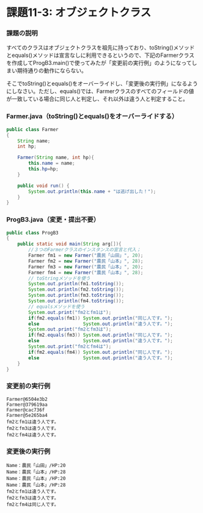 # 課題11-3: オブジェクトクラス

### 課題の説明
すべてのクラスはオブジェクトクラスを祖先に持っており、toString()メソッドとequals()メソッドは宣言なしに利用できるというので、下記のFarmerクラスを作成してProgB3.main()で使ってみたが「変更前の実行例」のようになってしまい期待通りの動作にならない。

そこでtoString()とequals()をオーバーライドし、「変更後の実行例」になるようにしなさい。ただし、equals()では、Farmerクラスのすべてのフィールドの値が一致している場合に同じ人と判定し、それ以外は違う人と判定すること。

### Farmer.java（toString()とequals()をオーバーライドする）
```java
public class Farmer
{
    String name;
    int hp;

    Farmer(String name, int hp){
        this.name = name;
        this.hp=hp;
    }

    public void run() {
        System.out.println(this.name + "は逃げ出した！");
    }
}
```

### ProgB3.java（変更・提出不要）
```java
public class ProgB3
{
    public static void main(String arg[]){ 
        //３つのFarmerクラスのインスタンスの宣言と代入；
        Farmer fm1 = new Farmer("農民「山田」", 20);
        Farmer fm2 = new Farmer("農民「山本」", 28);
        Farmer fm3 = new Farmer("農民「山本」", 20);
        Farmer fm4 = new Farmer("農民「山本」", 28);
        // toStringメソッドを使う
        System.out.println(fm1.toString());
        System.out.println(fm2.toString());
        System.out.println(fm3.toString());
        System.out.println(fm4.toString());
        // equalsメソッドを使う
        System.out.print("fm2とfm1は");
        if(fm2.equals(fm1)) System.out.println("同じ人です。");
        else                System.out.println("違う人です。");
        System.out.print("fm2とfm3は");
        if(fm2.equals(fm3)) System.out.println("同じ人です。");
        else                System.out.println("違う人です。");
        System.out.print("fm2とfm4は");
        if(fm2.equals(fm4)) System.out.println("同じ人です。");
        else                System.out.println("違う人です。");
    }
}
```

### 変更前の実行例
```
Farmer@6504e3b2
Farmer@379619aa
Farmer@cac736f
Farmer@5e265ba4
fm2とfm1は違う人です。
fm2とfm3は違う人です。
fm2とfm4は違う人です。
```

### 変更後の実行例
```
Name：農民「山田」/HP:20
Name：農民「山本」/HP:28
Name：農民「山本」/HP:20
Name：農民「山本」/HP:28
fm2とfm1は違う人です。
fm2とfm3は違う人です。
fm2とfm4は同じ人です。
```
